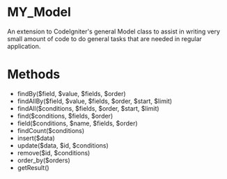 MY_Model
===========

An extension to CodeIgniter's general Model class to assist in writing
very small amount of code to do general tasks that are needed in regular
application.

Methods
=========

* findBy($field, $value, $fields, $order)
* findAllBy($field, $value, $fields, $order, $start, $limit)
* findAll($conditions, $fields, $order, $start, $limit)
* find($conditions, $fields, $order)
* field($conditions, $name, $fields, $order)
* findCount($conditions)
* insert($data)
* update($data, $id, $conditions)
* remove($id, $conditions)
* order_by($orders)
* getResult()
